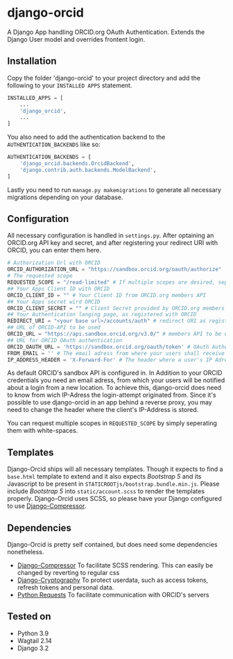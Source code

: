# django-orcid
A Django App handling ORCID.org OAuth Authentication. Extends the Django User model and overrides frontent login.

## Installation

Copy the folder 'django-orcid' to your project directory and add the following to your ```INSTALLED APPS``` statement.

```python
INSTALLED_APPS = [
    ...
    'django_orcid',
    ...
]
```

You also need to add the authentication backend to the ```AUTHENTICATION_BACKENDS``` like so:

```python
AUTHENTICATION_BACKENDS = [
    'django_orcid.backends.OrcidBackend',
    'django.contrib.auth.backends.ModelBackend',
]
```

Lastly you need to run ```manage.py makemigrations``` to generate all necessary migrations depending on your database.

## Configuration

All necessary configuration is handled in ```settings.py```. After optaining an ORCID.org API key and secret, and after registering your redirect URI with ORCID, you can enter them here.

```python
# Authorization Url with ORCID
ORCID_AUTHORIZATION_URL = "https://sandbox.orcid.org/oauth/authorize"
# The requested scope
REQUESTED_SCOPE = "/read-limited" # If multiple scopes are desired, separate them with whitespaces
## Your Apps Client ID with ORCID
ORCID_CLIENT_ID = "" # Your Client ID from ORCID.org members API
## Your Apps secret wird ORCID
ORCID_CLIENT_SECRET = "" # Client Secret provided by ORCID.org members API
## Your Authentication langing page, as registered with ORCID
REDIRECT_URI = "<your base url>/accounts/auth" # redirect URI as registered with ORCID.org
## URL of ORCID-API to be used
ORCID_URL = "https://api.sandbox.orcid.org/v3.0/" # members API to be used
## URL for ORCID OAuth authentication
ORCID_OAUTH_URL = 'https://sandbox.orcid.org/oauth/token' # OAuth Authentication URL to be used
FROM_EMAIL = '' # The email adress from where your users shall receive notifications
IP_ADDRESS_HEADER = 'X-Forward-For' # The header where a user's IP Adress is stored. Default config for NGINX reverse proxy
```

As default ORCID's sandbox API is configured in. In Addition to your ORCID credentials you need an email adress, from which your users will be notified about a login from a new location. To achieve this, django-orcid does need to know from wich IP-Adress the login-attempt originated from. Since it's possible to use django-orcid in an app behind a reverse proxy, you may need to change the header where the client's IP-Address is stored.

You can request multiple scopes in ```REQUESTED_SCOPE``` by simply seperating them with white-spaces.

## Templates
Django-Orcid ships will all necessary templates. Though it expects to find a ```base.html``` template to extend and it also expects *Bootstrap 5* and its Javascript to be present in ```STATICROOTjs/bootstrap.bundle.min.js```. Please include *Bootstrap 5* into ```static/account.scss``` to render the templates properly. 
Django-Orcid uses SCSS, so please have your Django configured to use [Django-Compressor](https://github.com/django-compressor/django-compressor).

## Dependencies
Django-Orcid is pretty self contained, but does need some dependencies nonetheless.

- [Django-Compressor](https://github.com/django-compressor/django-compressor) To facilitate SCSS rendering. This can easily be changed by reverting to regular css
- [Django-Cryptography](https://pypi.org/project/django-cryptography/) To protect userdata, such as access tokens, refresh tokens and personal data.
- [Python Requests](https://pypi.org/project/requests/) To facilitate communication with ORCID's servers

## Tested on

- Python 3.9
- Wagtail 2.14
- Django 3.2